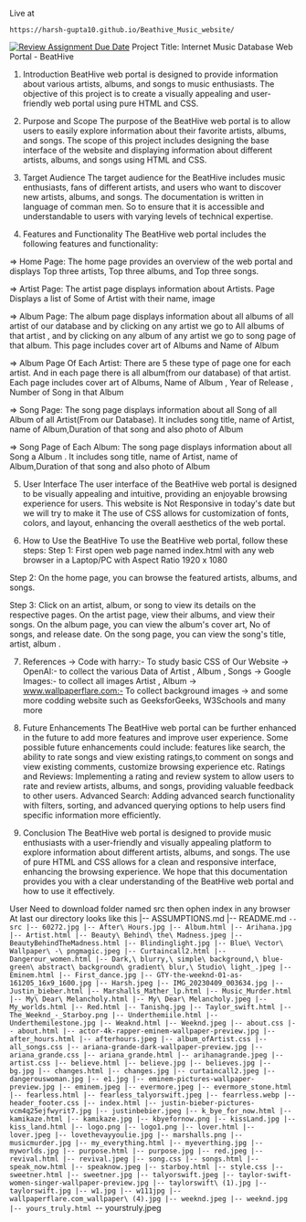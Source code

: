 Live at

```
https://harsh-gupta10.github.io/Beathive_Music_website/
```

[![Review Assignment Due Date](https://classroom.github.com/assets/deadline-readme-button-24ddc0f5d75046c5622901739e7c5dd533143b0c8e959d652212380cedb1ea36.svg)](https://classroom.github.com/a/uO3FBJhb)
Project Title: Internet Music Database Web Portal - BeatHive

1. Introduction
   BeatHive web portal is designed to provide information about various artists, albums, and songs to music enthusiasts. The objective of this project is to create a visually appealing and user-friendly web portal using pure HTML and CSS.

2. Purpose and Scope
   The purpose of the BeatHive web portal is to allow users to easily explore information about their favorite artists, albums, and songs. The scope of this project includes designing the base interface of the website and displaying information about different artists, albums, and songs using HTML and CSS.

3. Target Audience
   The target audience for the BeatHive includes music enthusiasts, fans of different artists, and users who want to discover new artists, albums, and songs. The documentation is written in language of comman men. So to ensure that it is accessible and understandable to users with varying levels of technical expertise.

4. Features and Functionality
   The BeatHive web portal includes the following features and functionality:

=> Home Page: The home page provides an overview of the web portal and displays Top three artists, Top three albums, and Top three songs.

=> Artist Page: The artist page displays information about Artists. Page Displays a list of Some of Artist with their name, image

=> Album Page: The album page displays information about all albums of all artist of our database and by clicking on any artist we go to All albums of that artist , and by clicking on any album of any artist we go to song page of that album. This page includes cover art of Albums and Name of Album

=> Album Page Of Each Artist: There are 5 these type of page one for each artist. And in each page there is all album(from our database) of that artist. Each page includes cover art of Albums, Name of Album , Year of Release , Number of Song in that Album

=> Song Page: The song page displays information about all Song of all Album of all Artist(From our Database). It includes song title, name of Artist, name of Album,Duration of that song and also photo of Album

=> Song Page of Each Album: The song page displays information about all Song a Album . It includes song title, name of Artist, name of Album,Duration of that song and also photo of Album

5. User Interface
   The user interface of the BeatHive web portal is designed to be visually appealing and intuitive, providing an enjoyable browsing experience for users. This website is Not Responsive in today's date but we will try to make it The use of CSS allows for customization of fonts, colors, and layout, enhancing the overall aesthetics of the web portal.

6. How to Use the BeatHive
   To use the BeatHive web portal, follow these steps:
   Step 1: First open web page named index.html with any web browser in a Laptop/PC with Aspect Ratio 1920 x 1080

Step 2: On the home page, you can browse the featured artists, albums, and songs.

Step 3: Click on an artist, album, or song to view its details on the respective pages. On the artist page, view their albums, and view their songs. On the album page, you can view the album's cover art, No of songs, and release date. On the song page, you can view the song's title, artist, album .

7. References
   -> Code with harry:- To study basic CSS of Our Website
   -> OpenAI:- to collect the various Data of Artist , Album , Songs
   -> Google Images:- to collect all images Artist , Album
   -> www.wallpaperflare.com:- To collect background images
   -> and some more codding website such as GeeksforGeeks, W3Schools and many
   more

8. Future Enhancements
   The BeatHive web portal can be further enhanced in the future to add more features and improve user experience. Some possible future enhancements could include: features like search, the ability to rate songs and view existing ratings,to comment on songs and view existing comments, customize browsing experience etc.
   Ratings and Reviews: Implementing a rating and review system to allow users to rate and review artists, albums, and songs, providing valuable feedback to other users.
   Advanced Search: Adding advanced search functionality with filters, sorting, and advanced querying options to help users find specific information more efficiently.

9. Conclusion
   The BeatHive web portal is designed to provide music enthusiasts with a user-friendly and visually appealing platform to explore information about different artists, albums, and songs. The use of pure HTML and CSS allows for a clean and responsive interface, enhancing the browsing experience. We hope that this documentation provides you with a clear understanding of the BeatHive web portal and how to use it effectively.

User Need to download folder named src then ophen index in any browser
At last our directory looks like this
|-- ASSUMPTIONS.md
|-- README.md
`-- src
    |-- 60272.jpg
    |-- After\ Hours.jpg
    |-- Album.html
    |-- Arihana.jpg
    |-- Artist.html
    |-- Beauty\ Behind\ the\ Madness.jpeg
    |-- BeautyBehindTheMadness.html
    |-- Blindinglight.jpg
    |-- Blue\ Vector\ Wallpaper\ -\ pngmagic.jpeg
    |-- Curtaincall2.html
    |-- Dangerour_women.html
    |-- Dark,\ blurry,\ simple\ background,\ blue-green\ abstract\ background\ gradient\ blur,\ Studio\ light_.jpeg
    |-- Eminem.html
    |-- First_dance.jpg
    |-- GTY-the-weeknd-01-as-161205_16x9_1600.jpg
    |-- Harsh.jpeg
    |-- IMG_20230409_003634.jpg
    |-- Justin_bieber.html
    |-- Marshalls_Mather_lp.html
    |-- Music_Murder.html
    |-- My\ Dear\ Melancholy.html
    |-- My\ Dear\ Melancholy.jpeg
    |-- My_worlds.html
    |-- Red.html
    |-- Tanishq.jpg
    |-- Taylor_swift.html
    |-- The_Weeknd_-_Starboy.png
    |-- Underthemiile.html
    |-- Underthemilestone.jpg
    |-- Weaknd.html
    |-- Weeknd.jpeg
    |-- about.css
    |-- about.html
    |-- actor-4k-rapper-eminem-wallpaper-preview.jpg
    |-- after_hours.html
    |-- afterhours.jpeg
    |-- album_ofArtist.css
    |-- all_songs.css
    |-- ariana-grande-dark-wallpaper-preview.jpg
    |-- ariana_grande.css
    |-- ariana_grande.html
    |-- arihanagrande.jpeg
    |-- artist.css
    |-- believe.html
    |-- believe.jpg
    |-- believes.jpg
    |-- bg.jpg
    |-- changes.html
    |-- changes.jpg
    |-- curtaincall2.jpeg
    |-- dangerouswoman.jpg
    |-- e1.jpg
    |-- eminem-pictures-wallpaper-preview.jpg
    |-- eminem.jpeg
    |-- evermore.jpeg
    |-- evermore_stone.html
    |-- fearless.html
    |-- fearless_talyorswift.jpeg
    |-- fearrless.webp
    |-- header_footer.css
    |-- index.html
    |-- justin-bieber-pictures-vcm4q25ejfwyrit7.jpg
    |-- justinbebier.jpeg
    |-- k_bye_for_now.html
    |-- kamikaze.html
    |-- kamikaze.jpg
    |-- kbyefornow.png
    |-- kissLand.jpg
    |-- kiss_land.html
    |-- logo.png
    |-- logo1.png
    |-- lover.html
    |-- lover.jpeg
    |-- lovethevayyoulie.jpg
    |-- marshalls.png
    |-- musicmurder.jpg
    |-- my_everything.html
    |-- myeverthing.jpg
    |-- myworlds.jpg
    |-- purpose.html
    |-- purpose.jpg
    |-- red.jpeg
    |-- revival.html
    |-- revival.jpeg
    |-- song.css
    |-- songs.html
    |-- speak_now.html
    |-- speaknow.jpeg
    |-- starboy.html
    |-- style.css
    |-- sweetner.html
    |-- sweetner.jpg
    |-- talyorswift.jpeg
    |-- taylor-swift-women-singer-wallpaper-preview.jpg
    |-- taylorswift\ (1).jpg
    |-- taylorswift.jpg
    |-- w1.jpg
    |-- w111jpg
    |-- wallpaperflare.com_wallpaper\ (4).jpg
    |-- weeknd.jpeg
    |-- weeknd.jpg
    |-- yours_truly.html
    `-- yourstruly.jpeg
